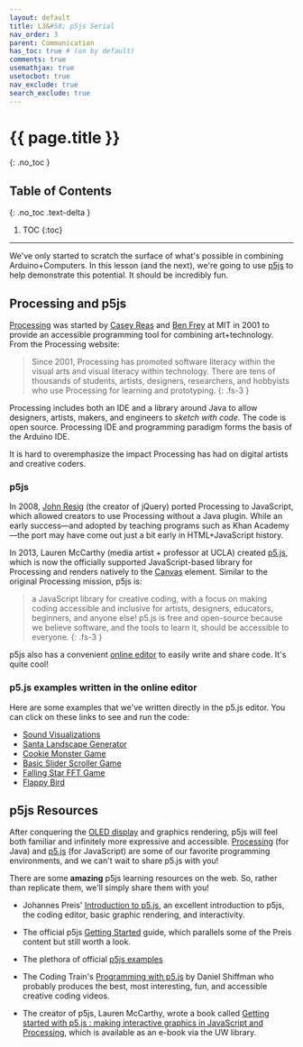 ```yaml
---
layout: default
title: L3&#58; p5js Serial
nav_order: 3
parent: Communication
has_toc: true # (on by default)
comments: true
usemathjax: true
usetocbot: true
nav_exclude: true
search_exclude: true
---
```

# {{ page.title }}
{: .no_toc }

## Table of Contents
{: .no_toc .text-delta }

1. TOC
{:toc}
---

We've only started to scratch the surface of what's possible in combining Arduino+Computers. In this lesson (and the next), we're going to use [p5js](https://p5js.org/) to help demonstrate this potential. It should be incredibly fun.

<!-- - p5js demos (I've made three: one output only, one input only, one bidirectional).
- Could walk through them both in p5js editor and in vscode

TODO: just generally need to add more screenshots or screen captures. -->

## Processing and p5js

[Processing](https://processing.org/) was started by [Casey Reas](https://en.wikipedia.org/wiki/Casey_Reas) and [Ben Frey](https://en.wikipedia.org/wiki/Ben_Fry) at MIT in 2001 to provide an accessible programming tool for combining art+technology. From the Processing website:

>  Since 2001, Processing has promoted software literacy within the visual arts and visual literacy within technology. There are tens of thousands of students, artists, designers, researchers, and hobbyists who use Processing for learning and prototyping.
{: .fs-3 }

Processing includes both an IDE and a library around Java to allow designers, artists, makers, and engineers to *sketch with code*. The code is open source. Processing IDE and programming paradigm forms the basis of the Arduino IDE.

It is hard to overemphasize the impact Processing has had on digital artists and creative coders.

### p5js

In 2008, [John Resig](https://en.wikipedia.org/wiki/John_Resig) (the creator of jQuery) ported Processing to JavaScript, which allowed creators to use Processing without a Java plugin. While an early success—and adopted by teaching programs such as Khan Academy—the port may have come out just a bit early in HTML+JavaScript history.

In 2013, Lauren McCarthy (media artist + professor at UCLA) created [p5.js](https://p5js.org/), which is now the officially supported JavaScript-based library for Processing and renders natively to the [Canvas](https://developer.mozilla.org/en-US/docs/Web/API/Canvas_API) element. Similar to the original Processing mission, p5js is:

>  a JavaScript library for creative coding, with a focus on making coding accessible and inclusive for artists, designers, educators, beginners, and anyone else! p5.js is free and open-source because we believe software, and the tools to learn it, should be accessible to everyone.
{: .fs-3 }

p5js also has a convenient [online editor](https://editor.p5js.org/) to easily write and share code. It's quite cool! 

### p5.js examples written in the online editor

Here are some examples that we've written directly in the p5.js editor. You can click on these links to see and run the code:

- [Sound Visualizations](https://editor.p5js.org/jonfroehlich/sketches/d2euV09i)
- [Santa Landscape Generator](https://editor.p5js.org/jonfroehlich/sketches/KFDQe5sbQ)
- [Cookie Monster Game](https://editor.p5js.org/jonfroehlich/sketches/oUIeXC9sS)
- [Basic Slider Scroller Game](https://editor.p5js.org/jonfroehlich/sketches/JwvvVJlNi)
- [Falling Star FFT Game](https://editor.p5js.org/jonfroehlich/sketches/UvFAcoUgu)
- [Flappy Bird](https://editor.p5js.org/jonfroehlich/sketches/shtF6XFeY)


## p5js Resources

After conquering the [OLED display](../advancedio/oled.md) and graphics rendering, p5js will feel both familiar and infinitely more expressive and accessible. [Processing](https://processing.org/) (for Java) and [p5.js](https://p5js.org/) (for JavaScript) are some of our favorite programming environments, and we can't wait to share p5.js with you!

There are some **amazing** p5js learning resources on the web. So, rather than replicate them, we'll simply share them with you!

- Johannes Preis' [Introduction to p5.js](https://medium.com/comsystoreply/introduction-to-p5-js-9a7da09f20aa), an excellent introduction to p5js, the coding editor, basic graphic rendering, and interactivity.

- The official p5js [Getting Started](https://p5js.org/get-started/) guide, which parallels some of the Preis content but still worth a look.

- The plethora of official [p5js examples](https://p5js.org/examples/)

- The Coding Train's [Programming with p5.js](https://thecodingtrain.com/beginners/p5js/) by Daniel Shiffman who probably produces the best, most interesting, fun, and accessible creative coding videos.

- The creator of p5js, Lauren McCarthy, wrote a book called [Getting started with p5.js : making interactive graphics in JavaScript and Processing](https://alliance-primo.hosted.exlibrisgroup.com/permalink/f/kjtuig/CP71274969160001451), which is available as an e-book via the UW library.

